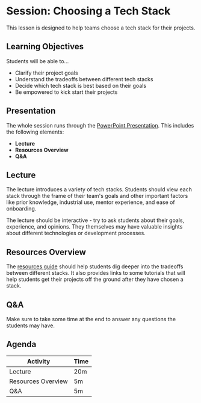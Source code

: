 # Session: Choosing a Tech Stack
This lesson is designed to help teams choose a tech stack for their projects.

## Learning Objectives
Students will be able to...

- Clarify their project goals
- Understand the tradeoffs between different tech stacks
- Decide which tech stack is best based on their goals
- Be empowered to kick start their projects

## Presentation
The whole session runs through the [PowerPoint Presentation](ChoosingATechStack.pptx). This includes the following elements:

- **Lecture**
- **Resources Overview**
- **Q&A**

## Lecture
The lecture introduces a variety of tech stacks. Students should view each stack through the frame of their team's goals and other important factors like prior knowledge, industrial use, mentor experience, and ease of onboarding.

The lecture should be interactive - try to ask students about their goals, experience, and opinions. They themselves may have valuable insights about different technologies or development processes.

## Resources Overview
The [resources guide](Resources.md) should help students dig deeper into the tradeoffs between different stacks. It also provides links to some tutorials that will help students get their projects off the ground after they have chosen a stack.

## Q&A
Make sure to take some time at the end to answer any questions the students may have.

## Agenda

| Activity | Time |
|-|-|
| Lecture | 20m |
| Resources Overview | 5m |
| Q&A | 5m |
